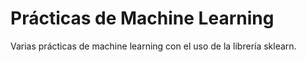 # Prácticas de Machine Learning
Varias prácticas de machine learning con el uso de la librería sklearn.
